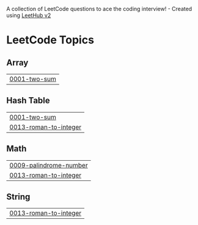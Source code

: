 A collection of LeetCode questions to ace the coding interview! - Created using [LeetHub v2](https://github.com/arunbhardwaj/LeetHub-2.0)
<!---LeetCode Topics Start-->
# LeetCode Topics
## Array
|  |
| ------- |
| [0001-two-sum](https://github.com/Tabbie254/Tabbie-Leetcode/tree/master/0001-two-sum) |
## Hash Table
|  |
| ------- |
| [0001-two-sum](https://github.com/Tabbie254/Tabbie-Leetcode/tree/master/0001-two-sum) |
| [0013-roman-to-integer](https://github.com/Tabbie254/Tabbie-Leetcode/tree/master/0013-roman-to-integer) |
## Math
|  |
| ------- |
| [0009-palindrome-number](https://github.com/Tabbie254/Tabbie-Leetcode/tree/master/0009-palindrome-number) |
| [0013-roman-to-integer](https://github.com/Tabbie254/Tabbie-Leetcode/tree/master/0013-roman-to-integer) |
## String
|  |
| ------- |
| [0013-roman-to-integer](https://github.com/Tabbie254/Tabbie-Leetcode/tree/master/0013-roman-to-integer) |
<!---LeetCode Topics End-->